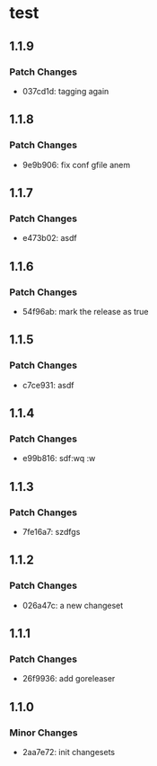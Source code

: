 # test

## 1.1.9

### Patch Changes

- 037cd1d: tagging again

## 1.1.8

### Patch Changes

- 9e9b906: fix conf gfile anem

## 1.1.7

### Patch Changes

- e473b02: asdf

## 1.1.6

### Patch Changes

- 54f96ab: mark the release as true

## 1.1.5

### Patch Changes

- c7ce931: asdf

## 1.1.4

### Patch Changes

- e99b816: sdf:wq
  :w

## 1.1.3

### Patch Changes

- 7fe16a7: szdfgs

## 1.1.2

### Patch Changes

- 026a47c: a new changeset

## 1.1.1

### Patch Changes

- 26f9936: add goreleaser

## 1.1.0

### Minor Changes

- 2aa7e72: init changesets
